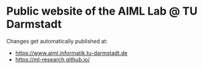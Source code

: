 # Public website of the AIML Lab @ TU Darmstadt

Changes get automatically published at:
- https://www.aiml.informatik.tu-darmstadt.de
- https://ml-research.github.io/

